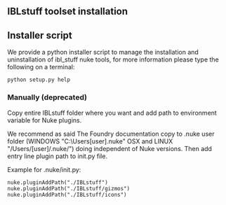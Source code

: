 IBLstuff toolset installation
-----------------------------

## Installer script
We provide a python installer script to manage the installation and
uninstallation of ibl_stuff nuke tools, for more information please type the
following on a terminal:

    python setup.py help


### Manually (deprecated)

Copy entire IBLstuff folder where you want and add path to environment variable
for Nuke plugins.

We recommend as said The Foundry documentation copy to .nuke user folder
(WINDOWS "C:\Users\[user]\.nuke\" OSX and LINUX "/Users/[user]/.nuke/") doing
independent of Nuke versions. Then add entry line plugin path to init.py file.

Example for .nuke/init.py:

    nuke.pluginAddPath("./IBLstuff")
    nuke.pluginAddPath("./IBLstuff/gizmos")
    nuke.pluginAddPath("./IBLstuff/icons")
